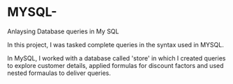 # MYSQL-
Anlaysing Database queries in My SQL

In this project, I was tasked complete queries in the syntax used in MYSQL. 

In MySQL, I worked with a database called 'store' in which I created queries to explore customer details, applied formulas for  discount factors and used nested formaulas to deliver queries. 

